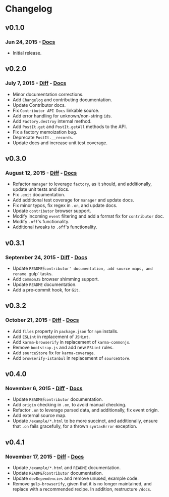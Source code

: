 # Changelog

## v0.1.0

### Jun 24, 2015 - [Docs](https://github.com/outbrain/postit/tree/v0.1.0/docs/contributor)

- Initial release.

## v0.2.0

### July 7, 2015 - [Diff](https://github.com/outbrain/postit/compare/v0.1.0...v0.2.0) - [Docs](https://github.com/outbrain/postit/tree/v0.2.0/docs/contributor/api)

- Minor documentation corrections.
- Add `Changelog` and contributing documentation.
- Update Contributor docs.
- Fix `Contributor API Docs` linkable source.
- Add error handling for unknown/non-string `id`s.
- Add `Factory.destroy` internal method.
- Add `PostIt.get` and `PostIt.getAll` methods to the API.
- Fix a factory memoization bug.
- Deprecate `PostIt.__records`.
- Update docs and increase unit test coverage.

## v0.3.0

### August 12, 2015 - [Diff](https://github.com/outbrain/postit/compare/v0.2.0...v0.3.0) - [Docs](https://github.com/outbrain/postit/tree/v0.3.0/docs/contributor/api)

- Refactor `manager` to leverage `factory`, as it should, and additionally, update unit tests and docs.
- Fix `.emit` documentation.
- Add additional test coverage for `manager` and update docs.
- Fix minor typos, fix regex in `.on`, and update docs.
- Update `contributor` browser support.
- Modify incoming `event` filtering and add a format fix for `contributor` doc.
- Modify `.off`'s functionality.
- Additional tweaks to `.off`'s functionality.

## v0.3.1

### September 24, 2015 - [Diff](https://github.com/outbrain/postit/compare/v0.3.0...v0.3.1) - [Docs](https://github.com/outbrain/postit/tree/v0.3.1/docs/contributor/api)

- Update `README`/`contributor' documentation, add source maps, and rename `gulp` tasks.
- Add `CommonJS` browser shimming support.
- Update `README` documentation.
- Add a pre-commit hook, for `Git`.

## v0.3.2

### October 21, 2015 - [Diff](https://github.com/outbrain/postit/compare/v0.3.1...v0.3.2) - [Docs](https://github.com/outbrain/postit/tree/v0.3.2/docs/contributor/api)

- Add `files` property in `package.json` for `npm` installs.
- Add `ESLint` in replacement of `JSHint`.
- Add `karma-browserify` in replacement of `karma-commonjs`.
- Remove `bootstrap.js` and add new `ESLint` rules.
- Add `sourceStore` fix for `karma-coverage`.
- Add `browserify-istanbul` in replacement of `sourceStore`.

## v0.4.0

### November 6, 2015 - [Diff](https://github.com/outbrain/postit/compare/v0.3.2...v0.4.0) - [Docs](https://github.com/outbrain/postit/tree/v0.4.0/docs/contributor/api)

- Update `README`/`contributor` documentation.
- Add `origin` checking in `.on`, to avoid manual checking.
- Refactor `.on` to leverage parsed data, and additionally, fix event origin.
- Add external source map.
- Update `/example/*.html` to be more succinct, and additionally, ensure that `.on` fails gracefully, for a thrown `syntaxError` exception.

## v0.4.1

### November 17, 2015 - [Diff](https://github.com/outbrain/postit/compare/v0.4.0...v0.4.1) - [Docs](https://github.com/outbrain/postit/tree/v0.4.1/docs)

- Update `/example/*.html` and `README` documentation.
- Update `README`/`contributor` documentation.
- Update `devDependencies` and remove unused, example code.
- Remove `gulp-browserify`, given that it is no longer maintained, and replace with a recommended recipe. In addition, restructure `/docs`.
